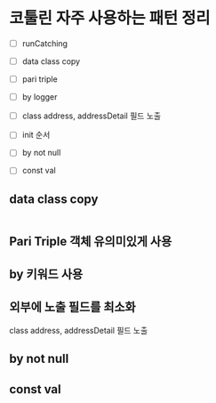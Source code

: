 # 코툴린 자주 사용하는 패턴 정리

* [ ] runCatching
* [ ] data class copy
* [ ] pari triple
* [ ] by logger
* [ ] class address, addressDetail 필드 노출
* [ ] init 순서
* [ ] by not null
* [ ] const val 


## data class copy

```kotlin

```

## Pari Triple 객체 유의미있게 사용


## by 키워드 사용

## 외부에 노출 필드를 최소화

class address, addressDetail 필드 노출


## by not null

## const val